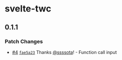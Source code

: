 # svelte-twc

## 0.1.1

### Patch Changes

- [#4](https://github.com/ssssota/svelte-twc/pull/4) [`fae5a23`](https://github.com/ssssota/svelte-twc/commit/fae5a233657d7066c66941b182638ea56be45b9d) Thanks [@ssssota](https://github.com/ssssota)! - Function call input
